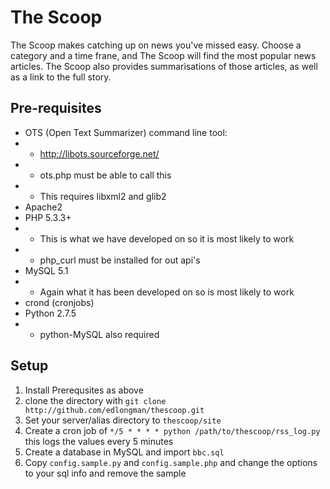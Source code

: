 The Scoop
=========
The Scoop makes catching up on news you've missed easy.
Choose a category and a time frane, and The Scoop will find the most popular news articles.
The Scoop also provides summarisations of those articles, as well as a link to the full story.

Pre-requisites
---------------
- OTS (Open Text Summarizer) command line tool: 
- - http://libots.sourceforge.net/
- - ots.php must be able to call this 
- - This requires libxml2 and glib2
- Apache2
- PHP 5.3.3+
- - This is what we have developed on so it is most likely to work
- - php_curl must be installed for out api's
- MySQL 5.1
- - Again what it has been developed on so is most likely to work
- crond (cronjobs)
- Python 2.7.5
- - python-MySQL also required

Setup
-----
1. Install Prerequsites as above
2. clone the directory with `git clone http://github.com/edlongman/thescoop.git`
3. Set your server/alias directory to `thescoop/site`
4. Create a cron job of `*/5 * * * * python /path/to/thescoop/rss_log.py` this logs the values every 5 minutes
5. Create a database in MySQL and import `bbc.sql`
6. Copy `config.sample.py` and `config.sample.php` and change the options to your sql info and remove the sample
